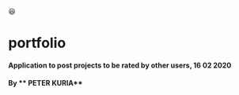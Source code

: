 :satisfied:
# portfolio
#### Application to post projects to be rated by other users, 16 02 2020
#### By ** PETER KURIA**

